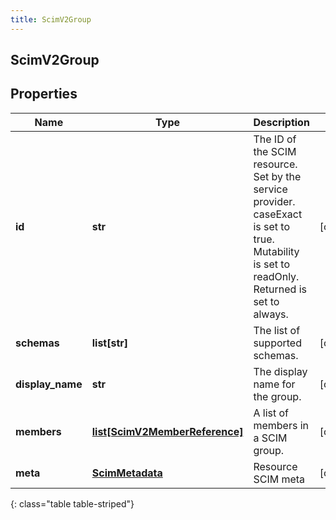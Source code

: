 ```yaml
---
title: ScimV2Group
---
```

## ScimV2Group

## Properties

|Name | Type | Description | Notes|
|------------ | ------------- | ------------- | -------------|
| **id** | **str** | The ID of the SCIM resource. Set by the service provider. caseExact is set to true. Mutability is set to readOnly. Returned is set to always. | [optional] |
| **schemas** | **list[str]** | The list of supported schemas. | [optional] |
| **display_name** | **str** | The display name for the group. | [optional] |
| **members** | [**list[ScimV2MemberReference]**](ScimV2MemberReference.html) | A list of members in a SCIM group. | [optional] |
| **meta** | [**ScimMetadata**](ScimMetadata.html) | Resource SCIM meta | [optional] |
{: class="table table-striped"}


